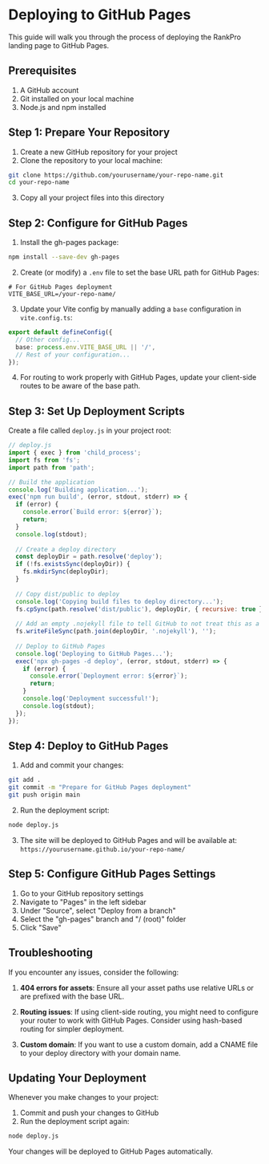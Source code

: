 # Deploying to GitHub Pages

This guide will walk you through the process of deploying the RankPro landing page to GitHub Pages.

## Prerequisites

1. A GitHub account
2. Git installed on your local machine
3. Node.js and npm installed

## Step 1: Prepare Your Repository

1. Create a new GitHub repository for your project
2. Clone the repository to your local machine:

```bash
git clone https://github.com/yourusername/your-repo-name.git
cd your-repo-name
```

3. Copy all your project files into this directory

## Step 2: Configure for GitHub Pages

1. Install the gh-pages package:

```bash
npm install --save-dev gh-pages
```

2. Create (or modify) a `.env` file to set the base URL path for GitHub Pages:

```
# For GitHub Pages deployment
VITE_BASE_URL=/your-repo-name/
```

3. Update your Vite config by manually adding a `base` configuration in `vite.config.ts`:

```typescript
export default defineConfig({
  // Other config...
  base: process.env.VITE_BASE_URL || '/',
  // Rest of your configuration...
});
```

4. For routing to work properly with GitHub Pages, update your client-side routes to be aware of the base path.

## Step 3: Set Up Deployment Scripts

Create a file called `deploy.js` in your project root:

```javascript
// deploy.js
import { exec } from 'child_process';
import fs from 'fs';
import path from 'path';

// Build the application
console.log('Building application...');
exec('npm run build', (error, stdout, stderr) => {
  if (error) {
    console.error(`Build error: ${error}`);
    return;
  }
  console.log(stdout);
  
  // Create a deploy directory
  const deployDir = path.resolve('deploy');
  if (!fs.existsSync(deployDir)) {
    fs.mkdirSync(deployDir);
  }
  
  // Copy dist/public to deploy
  console.log('Copying build files to deploy directory...');
  fs.cpSync(path.resolve('dist/public'), deployDir, { recursive: true });
  
  // Add an empty .nojekyll file to tell GitHub to not treat this as a Jekyll site
  fs.writeFileSync(path.join(deployDir, '.nojekyll'), '');
  
  // Deploy to GitHub Pages
  console.log('Deploying to GitHub Pages...');
  exec('npx gh-pages -d deploy', (error, stdout, stderr) => {
    if (error) {
      console.error(`Deployment error: ${error}`);
      return;
    }
    console.log('Deployment successful!');
    console.log(stdout);
  });
});
```

## Step 4: Deploy to GitHub Pages

1. Add and commit your changes:

```bash
git add .
git commit -m "Prepare for GitHub Pages deployment"
git push origin main
```

2. Run the deployment script:

```bash
node deploy.js
```

3. The site will be deployed to GitHub Pages and will be available at:
   `https://yourusername.github.io/your-repo-name/`

## Step 5: Configure GitHub Pages Settings

1. Go to your GitHub repository settings
2. Navigate to "Pages" in the left sidebar
3. Under "Source", select "Deploy from a branch"
4. Select the "gh-pages" branch and "/ (root)" folder
5. Click "Save"

## Troubleshooting

If you encounter any issues, consider the following:

1. **404 errors for assets**: Ensure all your asset paths use relative URLs or are prefixed with the base URL.

2. **Routing issues**: If using client-side routing, you might need to configure your router to work with GitHub Pages. Consider using hash-based routing for simpler deployment.

3. **Custom domain**: If you want to use a custom domain, add a CNAME file to your deploy directory with your domain name.

## Updating Your Deployment

Whenever you make changes to your project:

1. Commit and push your changes to GitHub
2. Run the deployment script again:

```bash
node deploy.js
```

Your changes will be deployed to GitHub Pages automatically.